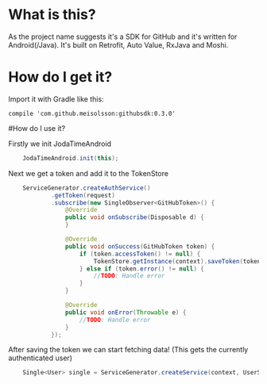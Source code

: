 # What is this?

As the project name suggests it's a SDK for GitHub and it's written for Android(/Java). It's built on Retrofit, Auto Value, RxJava and Moshi.

# How do I get it?

Import it with Gradle like this:

<code>compile 'com.github.meisolsson:githubsdk:0.3.0'</code>

#How do I use it?

Firstly we init JodaTimeAndroid
```java
    JodaTimeAndroid.init(this);
```

Next we get a token and add it to the TokenStore
```java
    ServiceGenerator.createAuthService()
            .getToken(request)
            .subscribe(new SingleObserver<GitHubToken>() {
                @Override
                public void onSubscribe(Disposable d) {
                }

                @Override
                public void onSuccess(GitHubToken token) {
                    if (token.accessToken() != null) {
                        TokenStore.getInstance(context).saveToken(token);
                    } else if (token.error() != null) {
                        //TODO: Handle error
                    }
                }

                @Override
                public void onError(Throwable e) {
                    //TODO: Handle error
                }
            });
```

After saving the token we can start fetching data! (This gets the currently authenticated user)
```java
    Single<User> single = ServiceGenerator.createService(context, UserService.class).getUser();
```

